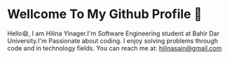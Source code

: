 # Wellcome To My Github Profile :wave:
Hello:smile:, I am Hilina Yinager.I'm Software Engineering student at Bahir Dar University.I'm Passionate about coding. I enjoy solving problems through code and in technology fields.
You can reach me at: hilinasain@gmail.com
